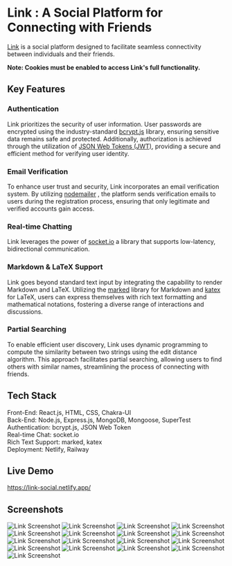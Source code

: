 # Link : A Social Platform for Connecting with Friends

[Link](https://link-social.netlify.app/) is a social platform designed to facilitate seamless connectivity between individuals and their friends. 

**Note: Cookies must be enabled to access Link's full functionality.**

## Key Features

### Authentication
Link prioritizes the security of user information. User passwords are encrypted using the industry-standard [bcrypt.js](https://www.npmjs.com/package/bcryptjs) library, ensuring sensitive data remains safe and protected. Additionally, authorization is achieved through the utilization of [JSON Web Tokens (JWT)](https://www.npmjs.com/package/jsonwebtoken), providing a secure and efficient method for verifying user identity.

### Email Verification
To enhance user trust and security, Link incorporates an email verification system. By utilizing [nodemailer](https://www.npmjs.com/package/nodemailer) , the platform sends verification emails to users during the registration process, ensuring that only legitimate and verified accounts gain access.

### Real-time Chatting 
Link leverages the power of [socket.io](https://socket.io/) a library that supports low-latency, bidirectional communication.

### Markdown & LaTeX Support
Link goes beyond standard text input by integrating the capability to render Markdown and LaTeX. Utilizing the [marked](https://marked.js.org/) library for Markdown and [katex](https://katex.org/) for LaTeX, users can express themselves with rich text formatting and mathematical notations, fostering a diverse range of interactions and discussions.

### Partial Searching
To enable efficient user discovery, Link uses dynamic programming to compute the similarity between two strings using the edit distance algorithm. This approach facilitates partial searching, allowing users to find others with similar names, streamlining the process of connecting with friends.


## Tech Stack

Front-End: React.js, HTML, CSS, Chakra-UI
<br> 
Back-End: Node.js, Express.js, MongoDB, Mongoose, SuperTest
<br>
Authentication: bcrypt.js, JSON Web Token
<br>
Real-time Chat: socket.io
<br>
Rich Text Support: marked, katex
<br>
Deployment: Netlify, Railway


## Live Demo

https://link-social.netlify.app/

## Screenshots

![Link Screenshot](./src/assets/images/1.png)
![Link Screenshot](./src/assets/images/2.png)
![Link Screenshot](./src/assets/images/3.png)
![Link Screenshot](./src/assets/images/4.png)
![Link Screenshot](./src/assets/images/5.png)
![Link Screenshot](./src/assets/images/6.png)
![Link Screenshot](./src/assets/images/7.png)
![Link Screenshot](./src/assets/images/8.png)
![Link Screenshot](./src/assets/images/9.png)
![Link Screenshot](./src/assets/images/10.png)
![Link Screenshot](./src/assets/images/11.png)
![Link Screenshot](./src/assets/images/12.png)
![Link Screenshot](./src/assets/images/13.png)
![Link Screenshot](./src/assets/images/14.png)
![Link Screenshot](./src/assets/images/15.png)
![Link Screenshot](./src/assets/images/16.png)
![Link Screenshot](./src/assets/images/17.png)
